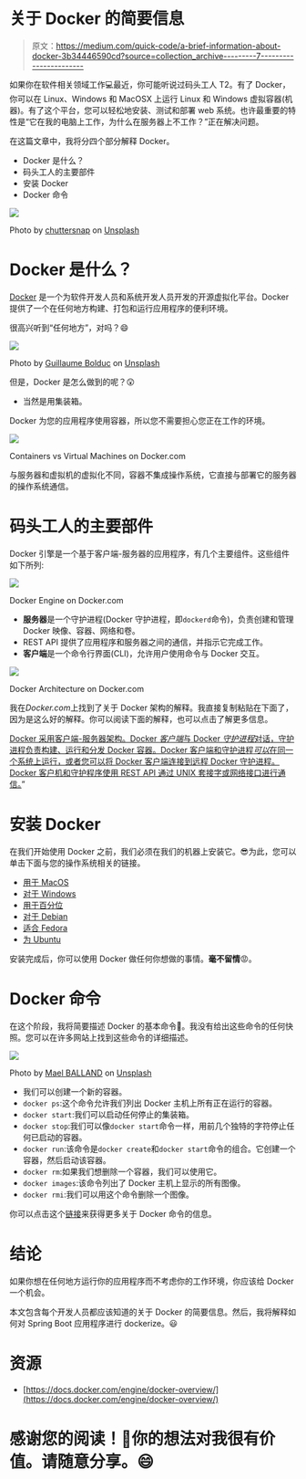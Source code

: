 # 关于 Docker 的简要信息

> 原文：<https://medium.com/quick-code/a-brief-information-about-docker-3b34446590cd?source=collection_archive---------7----------------------->

如果你在软件相关领域工作💻最近，你可能听说过码头工人 T2。有了 Docker，你可以在 Linux、Windows 和 MacOSX 上运行 Linux 和 Windows 虚拟容器(机器)。有了这个平台，您可以轻松地安装、测试和部署 web 系统。也许最重要的特性是“它在我的电脑上工作，为什么在服务器上不工作？”正在解决问题。

在这篇文章中，我将分四个部分解释 Docker。

*   Docker 是什么？
*   码头工人的主要部件
*   安装 Docker
*   Docker 命令

![](img/3a04cba03eb60bcdad1b1a4017fd63a2.png)

Photo by [chuttersnap](https://unsplash.com/@chuttersnap?utm_source=medium&utm_medium=referral) on [Unsplash](https://unsplash.com?utm_source=medium&utm_medium=referral)

# Docker 是什么？

[Docker](https://www.docker.com/) 是一个为软件开发人员和系统开发人员开发的开源虚拟化平台。Docker 提供了一个在任何地方构建、打包和运行应用程序的便利环境。

很高兴听到“任何地方”，对吗？😄

![](img/77c32933205f8058ce4ef670b368d965.png)

Photo by [Guillaume Bolduc](https://unsplash.com/@guibolduc?utm_source=medium&utm_medium=referral) on [Unsplash](https://unsplash.com?utm_source=medium&utm_medium=referral)

但是，Docker 是怎么做到的呢？😲

*   当然是用集装箱。

Docker 为您的应用程序使用容器，所以您不需要担心您正在工作的环境。

![](img/485174bb773d26b15a9e4a97ec666fd3.png)

Containers vs Virtual Machines on Docker.com

与服务器和虚拟机的虚拟化不同，容器不集成操作系统，它直接与部署它的服务器的操作系统通信。

# 码头工人的主要部件

Docker 引擎是一个基于客户端-服务器的应用程序，有几个主要组件。这些组件如下所列:

![](img/62cca29665a35ca01e3f5f82ac5ea11a.png)

Docker Engine on Docker.com

*   **服务器**是一个守护进程(Docker 守护进程，即`dockerd`命令)，负责创建和管理 Docker 映像、容器、网络和卷。
*   REST API 提供了应用程序和服务器之间的通信，并指示它完成工作。
*   **客户端**是一个命令行界面(CLI)，允许用户使用命令与 Docker 交互。

![](img/a4557e42eb091192208cf5cea8c256e1.png)

Docker Architecture on Docker.com

我在*Docker.com*上找到了关于 Docker 架构的解释。我直接复制粘贴在下面了，因为是这么好的解释。你可以阅读下面的解释，也可以点击了解更多信息。

[Docker 采用客户端-服务器架构。Docker *客户端*与 Docker *守护进程*对话，守护进程负责构建、运行和分发 Docker 容器。Docker 客户端和守护进程*可以*在同一个系统上运行，或者您可以将 Docker 客户端连接到远程 Docker 守护进程。Docker 客户机和守护程序使用 REST API 通过 UNIX 套接字或网络接口进行通信。](https://docs.docker.com/engine/docker-overview/)”

# 安装 Docker

在我们开始使用 Docker 之前，我们必须在我们的机器上安装它。😎为此，您可以单击下面与您的操作系统相关的链接。

*   [用于 MacOS](https://docs.docker.com/docker-for-mac/install/)
*   [对于 Windows](https://docs.docker.com/docker-for-windows/install/)
*   [用于百分位](https://docs.docker.com/install/linux/docker-ce/centos/)
*   [对于 Debian](https://docs.docker.com/install/linux/docker-ce/debian/)
*   [适合 Fedora](https://docs.docker.com/install/linux/docker-ce/fedora/)
*   [为 Ubuntu](https://docs.docker.com/install/linux/docker-ce/ubuntu/)

安装完成后，你可以使用 Docker 做任何你想做的事情。**毫不留情**😡。

# Docker 命令

在这个阶段，我将简要描述 Docker 的基本命令🐑。我没有给出这些命令的任何快照。您可以在许多网站上找到这些命令的详细描述。

![](img/acd89ae7539b97e8c900c5629824e08c.png)

Photo by [Mael BALLAND](https://unsplash.com/@mael_bld?utm_source=medium&utm_medium=referral) on [Unsplash](https://unsplash.com?utm_source=medium&utm_medium=referral)

*   我们可以创建一个新的容器。
*   `docker ps`:这个命令允许我们列出 Docker 主机上所有正在运行的容器。
*   `docker start`:我们可以启动任何停止的集装箱。
*   `docker stop`:我们可以像`docker start`命令一样，用前几个独特的字符停止任何已启动的容器。
*   `docker run`:该命令是`docker create`和`docker start`命令的组合。它创建一个容器，然后启动该容器。
*   `docker rm`:如果我们想删除一个容器，我们可以使用它。
*   `docker images`:该命令列出了 Docker 主机上显示的所有图像。
*   `docker rmi`:我们可以用这个命令删除一个图像。

你可以点击这个[链接](https://docs.docker.com/engine/reference/commandline/docker/)来获得更多关于 Docker 命令的信息。

# **结论**

如果你想在任何地方运行你的应用程序而不考虑你的工作环境，你应该给 Docker 一个机会。

本文包含每个开发人员都应该知道的关于 Docker 的简要信息。然后，我将解释如何对 Spring Boot 应用程序进行 dockerize。😃

# 资源

*   [https://docs.docker.com/engine/docker-overview/](https://docs.docker.com/engine/docker-overview/)

# 感谢您的阅读！🙏你的想法对我很有价值。请随意分享。😄